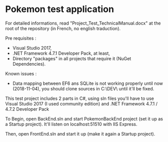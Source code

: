 # Pokemon test application

For detailed informations, read "Project_Test_TechnicalManual.docx" at the root of the repository (in French, no english traduction).

Pre requisites :
- Visual Studio 2017,
- .NET Framework 4.7.1 Developer Pack, at least,
- Directory "packages" in all projects that require it (NuGet Dependencies).

Known issues :
- Data mapping between EF6 ans SQLite is not working properly until now (2018-11-04), you should clone sources in C:\DEV\ until it'll be fixed.

This test project includes 2 parts in C#, using sln files you'll have to use Visual Studio 2017 (I used community edition) and .NET Framework 4.7.1 / 4.7.2 Developer Pack

To Begin, open BackEnd.sln and start PokemonBackEnd project (set it up as a Startup project).
It'll listen on localhost:51510 with IIS Express.

Then, open FrontEnd.sln and start it up (make it again a Startup project).
